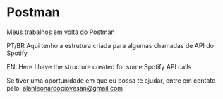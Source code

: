 # Postman
Meus trabalhos em volta do Postman

PT/BR
Aqui tenho a estrutura criada para algumas chamadas de API do Spotify

EN:
Here I have the structure created for some Spotify API calls

Se tiver uma oportunidade em que eu possa te ajudar, entre em contato pelo: alanleonardopiovesan@gmail.com
